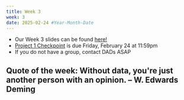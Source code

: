 ```yaml
---
title: Week 3
week: 3
date: 2025-02-24 #Year-Month-Date
---
```


- Our Week 3 slides can be found <a href = "https://docs.google.com/presentation/d/128AeMk7A0n0OxlMWMhVoeQ2vB2ZSjtGUYqoh8cg4r4k/edit?usp=sharing" target = "_blank">here!</a>
- <a href = "https://bcourses.berkeley.edu/courses/1544114/assignments/8886647">Project 1 Checkpoint</a> is due Friday, February 24 at 11:59pm 
- If you do not have a group, contact DADs ASAP

## Quote of the week: Without data, you're just another person with an opinion. – W. Edwards Deming








